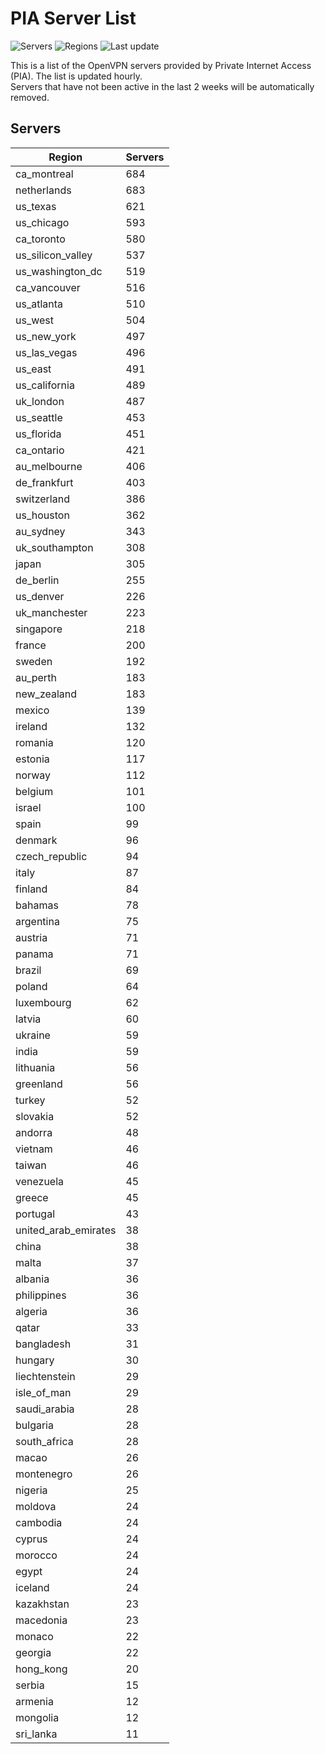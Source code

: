 # PIA Server List

![Servers](https://img.shields.io/badge/servers-17,001-blue)
![Regions](https://img.shields.io/badge/regions-97-blue)
![Last update](https://img.shields.io/badge/last_updated-Wed_Jul_03_21:16:07_UTC_2024-blue)

This is a list of the OpenVPN servers provided by Private Internet Access (PIA). The list is updated hourly. </br>
Servers that have not been active in the last 2 weeks will be automatically removed.

## Servers
| Region               | Servers |
|----------------------|---------|
| ca_montreal | 684 |
| netherlands | 683 |
| us_texas | 621 |
| us_chicago | 593 |
| ca_toronto | 580 |
| us_silicon_valley | 537 |
| us_washington_dc | 519 |
| ca_vancouver | 516 |
| us_atlanta | 510 |
| us_west | 504 |
| us_new_york | 497 |
| us_las_vegas | 496 |
| us_east | 491 |
| us_california | 489 |
| uk_london | 487 |
| us_seattle | 453 |
| us_florida | 451 |
| ca_ontario | 421 |
| au_melbourne | 406 |
| de_frankfurt | 403 |
| switzerland | 386 |
| us_houston | 362 |
| au_sydney | 343 |
| uk_southampton | 308 |
| japan | 305 |
| de_berlin | 255 |
| us_denver | 226 |
| uk_manchester | 223 |
| singapore | 218 |
| france | 200 |
| sweden | 192 |
| au_perth | 183 |
| new_zealand | 183 |
| mexico | 139 |
| ireland | 132 |
| romania | 120 |
| estonia | 117 |
| norway | 112 |
| belgium | 101 |
| israel | 100 |
| spain | 99 |
| denmark | 96 |
| czech_republic | 94 |
| italy | 87 |
| finland | 84 |
| bahamas | 78 |
| argentina | 75 |
| austria | 71 |
| panama | 71 |
| brazil | 69 |
| poland | 64 |
| luxembourg | 62 |
| latvia | 60 |
| ukraine | 59 |
| india | 59 |
| lithuania | 56 |
| greenland | 56 |
| turkey | 52 |
| slovakia | 52 |
| andorra | 48 |
| vietnam | 46 |
| taiwan | 46 |
| venezuela | 45 |
| greece | 45 |
| portugal | 43 |
| united_arab_emirates | 38 |
| china | 38 |
| malta | 37 |
| albania | 36 |
| philippines | 36 |
| algeria | 36 |
| qatar | 33 |
| bangladesh | 31 |
| hungary | 30 |
| liechtenstein | 29 |
| isle_of_man | 29 |
| saudi_arabia | 28 |
| bulgaria | 28 |
| south_africa | 28 |
| macao | 26 |
| montenegro | 26 |
| nigeria | 25 |
| moldova | 24 |
| cambodia | 24 |
| cyprus | 24 |
| morocco | 24 |
| egypt | 24 |
| iceland | 24 |
| kazakhstan | 23 |
| macedonia | 23 |
| monaco | 22 |
| georgia | 22 |
| hong_kong | 20 |
| serbia | 15 |
| armenia | 12 |
| mongolia | 12 |
| sri_lanka | 11 |